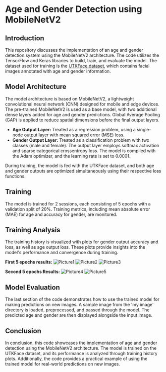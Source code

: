 # Age and Gender Detection using MobileNetV2

## Introduction
This repository discusses the implementation of an age and gender detection system using the MobileNetV2 architecture. The code utilizes the TensorFlow and Keras libraries to build, train, and evaluate the model. The dataset used for training is the [UTKFace dataset](https://www.kaggle.com/datasets/jangedoo/utkface-new), which contains facial images annotated with age and gender information.

## Model Architecture
The model architecture is based on MobileNetV2, a lightweight convolutional neural network (CNN) designed for mobile and edge devices. The pre-trained MobileNetV2 is used as a base model, with two additional dense layers added for age and gender predictions. Global Average Pooling (GAP) is applied to reduce spatial dimensions before the final output layers.

- **Age Output Layer:** Treated as a regression problem, using a single-node output layer with mean squared error (MSE) loss.
- **Gender Output Layer:** Treated as a classification problem with two classes (male and female). The output layer employs softmax activation and sparse categorical crossentropy loss. The model is compiled with the Adam optimizer, and the learning rate is set to 0.0001.

During training, the model is fed with the UTKFace dataset, and both age and gender outputs are optimized simultaneously using their respective loss functions.

## Training
The model is trained for 2 sessions, each consisting of 5 epochs with a validation split of 20%. Training metrics, including mean absolute error (MAE) for age and accuracy for gender, are monitored.

## Training Analysis
The training history is visualized with plots for gender output accuracy and loss, as well as age output loss. These plots provide insights into the model's performance and convergence during training.

**First 5 epochs results:**
![Picture1](https://github.com/josephib1/Age-and-Gender-detection/assets/105210115/4be266f8-284d-4ea4-8bee-c9cb3eb9292c)
![Picture2](https://github.com/josephib1/Age-and-Gender-detection/assets/105210115/76b0d8b8-132d-453d-88da-0e4b342350c9)
![Picture3](https://github.com/josephib1/Age-and-Gender-detection/assets/105210115/f9ea1f8d-7ca3-4040-ba3c-13d149227895)

**Second 5 epochs Results:**
![Picture4](https://github.com/josephib1/Age-and-Gender-detection/assets/105210115/63e1429f-e619-4941-8c00-b75f22000b79)
![Picture5](https://github.com/josephib1/Age-and-Gender-detection/assets/105210115/a59aaf5f-06fb-4265-a110-c5dbd9765035)

## Model Evaluation
The last section of the code demonstrates how to use the trained model for making predictions on new images. A sample image from the 'my image' directory is loaded, preprocessed, and passed through the model. The predicted age and gender are then displayed alongside the input image.

## Conclusion
In conclusion, this code showcases the implementation of age and gender detection using the MobileNetV2 architecture. The model is trained on the UTKFace dataset, and its performance is analyzed through training history plots. Additionally, the code provides a practical example of using the trained model for real-world predictions on new images.
